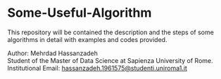 # Some-Useful-Algorithm
This repository will be contained the description and the steps of some algorithms in detail with examples and codes provided.

Author: Mehrdad Hassanzadeh<br/>
Student of the Master of Data Science at Sapienza University of Rome.<br/>
Institutional Email: hassanzadeh.1961575@studenti.uniroma1.it<br/>
